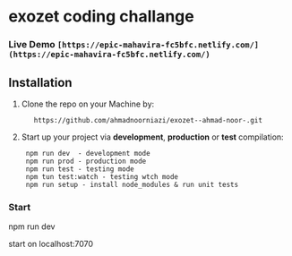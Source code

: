 ​exozet coding challange
=====================
### Live Demo  ``` [https://epic-mahavira-fc5bfc.netlify.com/](https://epic-mahavira-fc5bfc.netlify.com/)  ```

## Installation

1. Clone the repo on your Machine by:

   ```
      https://github.com/ahmadnoorniazi/exozet--ahmad-noor-.git   
   ```
2. Start up your project via **development**, **production** or **test** compilation:
   ```
    npm run dev  - development mode
    npm run prod - production mode
    npm run test - testing mode
    npm tun test:watch - testing wtch mode
    npm run setup - install node_modules & run unit tests
   ```

### Start

npm run dev

start on localhost:7070
